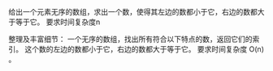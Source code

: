 给出一个元素无序的数组，求出一个数，使得其左边的数都小于它，右边的数都大于等于它。
要求时间复杂度n

整理及丰富细节：
一个无序的数组，找出所有符合以下特点的数，返回它们的索引。
这个数的左边的数都小于它，右边的数都大于等于它。
要求时间复杂度 O(n) 。
